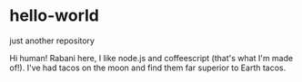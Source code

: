# hello-world
just another repository

Hi human!
Rabani here, I like node.js and coffeescript (that's what I'm made of!).
I've had tacos on the moon and find them far superior to Earth tacos.
